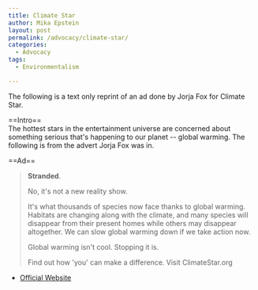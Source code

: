 ```yaml
---
title: Climate Star
author: Mika Epstein
layout: post
permalink: /advocacy/climate-star/
categories:
  - Advocacy
tags: 
  - Environmentalism

---
```


The following is a text only reprint of an ad done by Jorja Fox for Climate Star.

==Intro==  
The hottest stars in the entertainment universe are concerned about something serious that's happening to our planet -- global warming. The following is from the advert Jorja Fox was in.

==Ad==

> **Stranded**.
> 
> No, it's not a new reality show.
> 
> It's what thousands of species now face thanks to global warming. Habitats are changing along with the climate, and many species will disappear from their present homes while others may disappear altogether. We can slow global warming down if we take action now.
> 
> Global warming isn't cool. Stopping it is.
> 
> Find out how 'you' can make a difference. Visit ClimateStar.org

* [Official Website](http://www.ClimateStar.org )